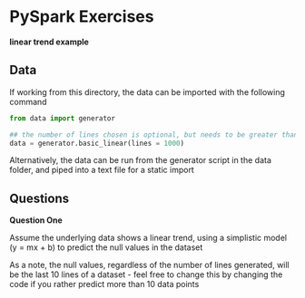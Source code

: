 # PySpark Exercises

**linear trend example**

## Data

If working from this directory, the data can be imported with the following command

```python
from data import generator

## the number of lines chosen is optional, but needs to be greater than 100
data = generator.basic_linear(lines = 1000)
```

Alternatively, the data can be run from the generator script in the data folder, and piped into a text file for a static import

## Questions

**Question One**

Assume the underlying data shows a linear trend, using a simplistic model (y = mx + b) to predict the null values in the dataset

As a note, the null values, regardless of the number of lines generated, will be the last 10 lines of a dataset - feel free to change this by changing the code if you rather predict more than 10 data points

